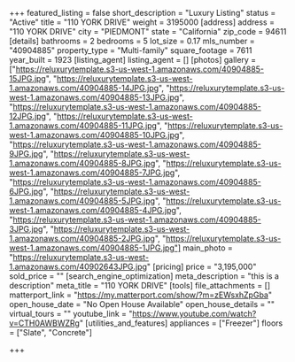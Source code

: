 +++
featured_listing = false
short_description = "Luxury Listing"
status = "Active"
title = "110 YORK DRIVE"
weight = 3195000
[address]
address = "110 YORK DRIVE"
city = "PIEDMONT"
state = "California"
zip_code = 94611
[details]
bathrooms = 2
bedrooms = 5
lot_size = 0.17
mls_number = "40904885"
property_type = "Multi-family"
square_footage = 7611
year_built = 1923
[listing_agent]
listing_agent = []
[photos]
gallery = ["https://reluxurytemplate.s3-us-west-1.amazonaws.com/40904885-15JPG.jpg", "https://reluxurytemplate.s3-us-west-1.amazonaws.com/40904885-14JPG.jpg", "https://reluxurytemplate.s3-us-west-1.amazonaws.com/40904885-13JPG.jpg", "https://reluxurytemplate.s3-us-west-1.amazonaws.com/40904885-12JPG.jpg", "https://reluxurytemplate.s3-us-west-1.amazonaws.com/40904885-11JPG.jpg", "https://reluxurytemplate.s3-us-west-1.amazonaws.com/40904885-10JPG.jpg", "https://reluxurytemplate.s3-us-west-1.amazonaws.com/40904885-9JPG.jpg", "https://reluxurytemplate.s3-us-west-1.amazonaws.com/40904885-8JPG.jpg", "https://reluxurytemplate.s3-us-west-1.amazonaws.com/40904885-7JPG.jpg", "https://reluxurytemplate.s3-us-west-1.amazonaws.com/40904885-6JPG.jpg", "https://reluxurytemplate.s3-us-west-1.amazonaws.com/40904885-5JPG.jpg", "https://reluxurytemplate.s3-us-west-1.amazonaws.com/40904885-4JPG.jpg", "https://reluxurytemplate.s3-us-west-1.amazonaws.com/40904885-3JPG.jpg", "https://reluxurytemplate.s3-us-west-1.amazonaws.com/40904885-2JPG.jpg", "https://reluxurytemplate.s3-us-west-1.amazonaws.com/40904885-1JPG.jpg"]
main_photo = "https://reluxurytemplate.s3-us-west-1.amazonaws.com/40902643JPG.jpg"
[pricing]
price = "3,195,000"
sold_price = ""
[search_engine_optimization]
meta_description = "this is a description"
meta_title = "110 YORK DRIVE"
[tools]
file_attachments = []
matterport_link = "https://my.matterport.com/show/?m=zEWsxhZpGba"
open_house_date = "No Open House Available"
open_house_details = ""
virtual_tours = ""
youtube_link = "https://www.youtube.com/watch?v=CTH0AWBWZRg"
[utilities_and_features]
appliances = ["Freezer"]
floors = ["Slate", "Concrete"]

+++
